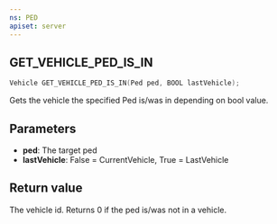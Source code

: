 ```yaml
---
ns: PED
apiset: server
---
```

## GET_VEHICLE_PED_IS_IN

```c
Vehicle GET_VEHICLE_PED_IS_IN(Ped ped, BOOL lastVehicle);
```

Gets the vehicle the specified Ped is/was in depending on bool value.  

## Parameters
* **ped**: The target ped
* **lastVehicle**: False = CurrentVehicle, True = LastVehicle

## Return value
The vehicle id. Returns 0 if the ped is/was not in a vehicle.
